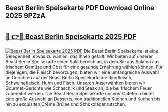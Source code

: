 ## Beast Berlin Speisekarte PDF Download Online 2025 9PZzA

# <h2><a href="http://gc77qa.nevu.top/?p=Beast+Berlin+Speisekarte">🔗 👉🔴 Beast Berlin Speisekarte 2025 PDF</a></h2>

[![Beast Berlin Speisekarte 2025 PDF](https://i.imgur.com/dBaPXMq.png)](http://gc77qa.nevu.top/?p=Beast+Berlin+Speisekarte)
Die Beast Berlin Speisekarte ist eine Gelegenheit, etwas zu wählen, das Ihnen gefällt. Wir bieten auf unserer Beast Berlin Speisekarte einen Salatbereich an, in dem Sie aus Salaten aus frischem Gemüse und Obst für eine gesunde Ernährung wählen können. Für diejenigen, die Fleisch bevorzugen, bieten wir eine umfangreiche Auswahl an Gerichten auf der Beast Berlin Speisekarte an: Rindfleisch, Schweinefleisch, Huhn und Fisch. Unseren Auserwählten bieten wir Gourmet-Gerichte wie Schaschlik und Steak an, die bei frischem Feuer zubereitet werden. Die Beast Berlin Speisekarte unserer Cafeteria bietet eine große Auswahl an Desserts, von traditionellen Kuchen und Kuchen bis hin zu exquisiten Crème Brûlée und Schokoladenrutschen.
